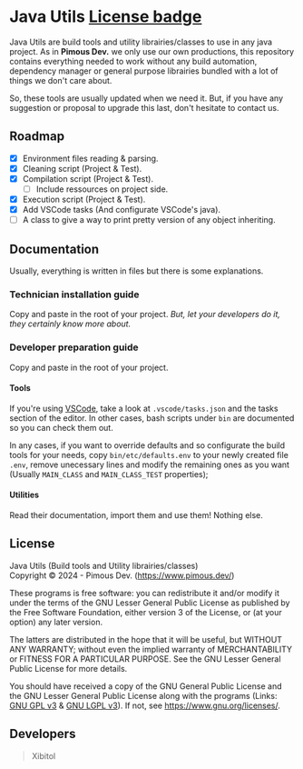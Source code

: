 # Java Utils [License badge]()
Java Utils are build tools and utility librairies/classes to use in any java
project. As in **Pimous Dev.** we only use our own productions, this repository
contains everything needed to work without any build automation, dependency
manager or general purpose librairies bundled with a lot of things we don't care
about.

So, these tools are usually updated when we need it. But, if you have any
suggestion or proposal to upgrade this last, don't hesitate to contact us.

## Roadmap
- [x] Environment files reading & parsing.
- [x] Cleaning script (Project & Test).
- [x] Compilation script (Project & Test).
  - [ ] Include ressources on project side.
- [x] Execution script (Project & Test).
- [x] Add VSCode tasks (And configurate VSCode's java).
- [ ] A class to give a way to print pretty version of any object inheriting.

## Documentation
Usually, everything is written in files but there is some explanations.

### Technician installation guide
Copy and paste in the root of your project. _But, let your developers do it,
they certainly know more about._

### Developer preparation guide
Copy and paste in the root of your project.

#### Tools
If you're using [VSCode](https://code.visualstudio.com/), take a look at
`.vscode/tasks.json` and the tasks section of the editor. In other cases, bash
scripts under `bin` are documented so you can check them out.

In any cases, if you want to override defaults and so configurate the build
tools for your needs, copy `bin/etc/defaults.env` to your newly created file
`.env`, remove unecessary lines and modify the remaining ones as you want
(Usually `MAIN_CLASS` and `MAIN_CLASS_TEST` properties);

#### Utilities
Read their documentation, import them and use them! Nothing else.

## License
Java Utils (Build tools and Utility librairies/classes)  
Copyright &copy; 2024 - Pimous Dev. (https://www.pimous.dev/)

These programs is free software: you can redistribute it and/or modify it under
the terms of the GNU Lesser General Public License as published by the Free
Software Foundation, either version 3 of the License, or (at your option) any
later version.

The latters are distributed in the hope that it will be useful, but WITHOUT ANY
WARRANTY; without even the implied warranty of MERCHANTABILITY or FITNESS FOR A
PARTICULAR PURPOSE. See the GNU Lesser General Public License for more details.

You should have received a copy of the GNU General Public License and the GNU
Lesser General Public License along with the programs (Links:
[GNU GPL v3](COPYING) & [GNU LGPL v3](COPYING.LESSER)). If not, see
https://www.gnu.org/licenses/.

## Developers
> Xibitol